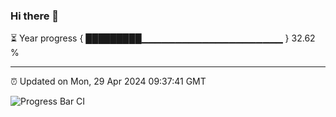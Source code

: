 ### Hi there 👋

⏳ Year progress { █████████▁▁▁▁▁▁▁▁▁▁▁▁▁▁▁▁▁▁▁▁▁ } 32.62 %

---

⏰ Updated on Mon, 29 Apr 2024 09:37:41 GMT

![Progress Bar CI](https://github.com/IshwaranRudhara/GIT-ACTION/workflows/Progress%20Bar%20CI/badge.svg)
